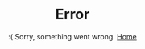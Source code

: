 <div style="max-width: 800px; margin: auto; text-align: center; padding-top: 60px;">
  <h1>Error</h1>
  <p>:( Sorry, something went wrong. <a href="/">Home</a></p>
</div>